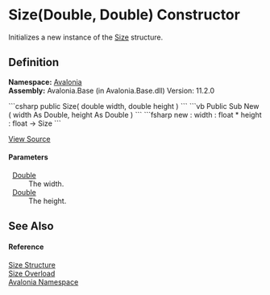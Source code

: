 # Size(Double, Double) Constructor


Initializes a new instance of the <a href="T_Avalonia_Size">Size</a> structure.



## Definition
**Namespace:** <a href="N_Avalonia">Avalonia</a>  
**Assembly:** Avalonia.Base (in Avalonia.Base.dll) Version: 11.2.0

<Tabs groupId="api-code-preview">
<TabItem value="csharp" label="C#">
```csharp
public Size(
	double width,
	double height
)
```
</TabItem>
<TabItem value="vb" label="VB">
```vb
Public Sub New ( 
	width As Double,
	height As Double
)
```
</TabItem>
<TabItem value="fsharp" label="F#">
```fsharp
new : 
        width : float * 
        height : float -> Size
```
</TabItem>
</Tabs>



<a href="https://github.com/AvaloniaUI/Avalonia/tree/master/src/Avalonia.Base/Size.cs#L40" title="View the source code">View Source</a>



#### Parameters
<dl><dt>  <a href="https://learn.microsoft.com/dotnet/api/system.double" target="_blank" rel="noopener noreferrer">Double</a></dt><dd>The width.</dd><dt>  <a href="https://learn.microsoft.com/dotnet/api/system.double" target="_blank" rel="noopener noreferrer">Double</a></dt><dd>The height.</dd></dl>

## See Also


#### Reference
<a href="T_Avalonia_Size">Size Structure</a>  
<a href="Overload_Avalonia_Size__ctor">Size Overload</a>  
<a href="N_Avalonia">Avalonia Namespace</a>  

